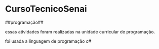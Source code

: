 # CursoTecnicoSenai
##programação##

essas atividades foram realizadas na unidade curricular de programação.

foi usada a linguagem de programação c# 